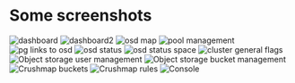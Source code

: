 Some screenshots
================

![dashboard](https://raw.github.com/inkscope/inkscope/master/screenshots/Screenshot-Status.png)
![dashboard2](https://raw.github.com/inkscope/inkscope/master/screenshots/Screenshot-Status2.png)
![osd map](https://raw.github.com/inkscope/inkscope/master/screenshots/Screenshot-OsdMap.png)
![pool management](https://raw.github.com/inkscope/inkscope/master/screenshots/Screenshot-PoolManagement.png)
![pg links to osd](https://raw.github.com/inkscope/inkscope/master/screenshots/Screenshot-Pg.png)
![osd status](https://raw.github.com/inkscope/inkscope/master/screenshots/Screenshot-OsdStatus.png)
![osd status space](https://raw.github.com/inkscope/inkscope/master/screenshots/Screenshot-OsdStatus2.png)
![cluster general flags](https://raw.github.com/inkscope/inkscope/master/screenshots/Screenshot-ClusterFlags.png
)
![Object storage user management](https://raw.github.com/inkscope/inkscope/master/screenshots/Screenshot-S3userManagement.png)
![Object storage bucket management](https://raw.github.com/inkscope/inkscope/master/screenshots/Screenshot-S3bucketManagement.png)
![Crushmap buckets](https://raw.github.com/inkscope/inkscope/master/screenshots/Screenshot-crushmap-buckets.png)
![Crushmap rules](https://raw.github.com/inkscope/inkscope/master/screenshots/Screenshot-crushmap-rules.png)
![Console](https://raw.github.com/inkscope/inkscope/master/screenshots/Screenshot-Console.png)
